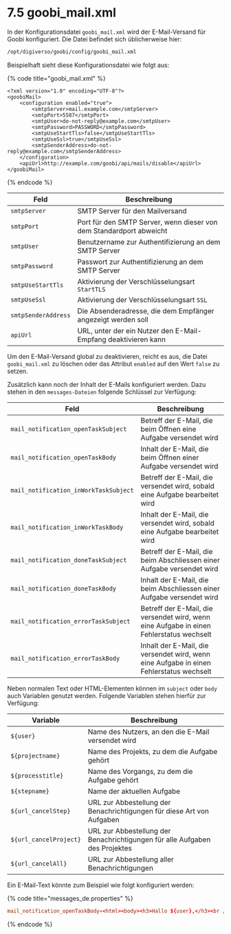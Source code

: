 # 7.5 goobi\_mail.xml

In der Konfigurationsdatei `goobi_mail.xml` wird der E-Mail-Versand für Goobi konfiguriert. Die Datei befindet sich üblicherweise hier:

```bash
/opt/digiverso/goobi/config/goobi_mail.xml
```

Beispielhaft sieht diese Konfigurationsdatei wie folgt aus:

{% code title="goobi_mail.xml" %}
```markup
<?xml version="1.0" encoding="UTF-8"?>
<goobiMail>
    <configuration enabled="true">
        <smtpServer>mail.example.com</smtpServer>
        <smtpPort>5587</smtpPort>
        <smtpUser>do-not-reply@example.com</smtpUser>
        <smtpPassword>PASSWORD</smtpPassword>
        <smtpUseStartTls>false</smtpUseStartTls>
        <smtpUseSsl>true</smtpUseSsl>
        <smtpSenderAddress>do-not-reply@example.com</smtpSenderAddress>
    </configuration>
    <apiUrl>http://example.com/goobi/api/mails/disable</apiUrl>
</goobiMail>
```
{% endcode %}

| Feld                | Beschreibung                                                   |
| ------------------- | -------------------------------------------------------------- |
| `smtpServer`        | SMTP Server für den Mailversand                                |
| `smtpPort`          | Port für den SMTP Server, wenn dieser von dem Standardport abweicht |
| `smtpUser`          | Benutzername zur Authentifizierung an dem SMTP Server          |
| `smtpPassword`      | Passwort zur Authentifizierung an dem SMTP Server              |
| `smtpUseStartTls`   | Aktivierung der Verschlüsselungsart `StartTLS`                 |
| `smtpUseSsl`        | Aktivierung der Verschlüsselungsart `SSL`                      |
| `smtpSenderAddress` | Die Absenderadresse, die dem Empfänger angezeigt werden soll   |
| `apiUrl`            | URL, unter der ein Nutzer den E-Mail-Empfang deaktivieren kann |

Um den E-Mail-Versand global zu deaktivieren, reicht es aus, die Datei `goobi_mail.xml` zu löschen oder das Attribut `enabled` auf den Wert `false` zu setzen.

Zusätzlich kann noch der Inhalt der E-Mails konfiguriert werden. Dazu stehen in den `messages-Dateien` folgende Schlüssel zur Verfügung:

| Feld                                  | Beschreibung                                                                             |
| ------------------------------------- | ---------------------------------------------------------------------------------------- |
| `mail_notification_openTaskSubject`   | Betreff der E-Mail, die beim Öffnen eine Aufgabe versendet wird                          |
| `mail_notification_openTaskBody`      | Inhalt der E-Mail, die beim Öffnen einer Aufgabe versendet wird                          |
| `mail_notification_inWorkTaskSubject` | Betreff der E-Mail, die versendet wird, sobald eine Aufgabe bearbeitet wird              |
| `mail_notification_inWorkTaskBody`    | Inhalt der E-Mail, die versendet wird, sobald eine Aufgabe bearbeitet wird               |
| `mail_notification_doneTaskSubject`   | Betreff der E-Mail, die beim Abschliessen einer Aufgabe versendet wird                   |
| `mail_notification_doneTaskBody`      | Inhalt der E-Mail, die beim Abschliessen einer Aufgabe versendet wird                    |
| `mail_notification_errorTaskSubject`  | Betreff der E-Mail, die versendet wird, wenn eine Aufgabe in einen Fehlerstatus wechselt |
| `mail_notification_errorTaskBody`     | Inhalt der E-Mail, die versendet wird, wenn eine Aufgabe in einen Fehlerstatus wechselt  |

Neben normalen Text oder HTML-Elementen können im `subject` oder `body` auch Variablen genutzt werden. Folgende Variablen stehen hierfür zur Verfügung:

| Variable               | Beschreibung                                                                |
| ---------------------- | --------------------------------------------------------------------------- |
| `${user}`              | Name des Nutzers, an den die E-Mail versendet wird                          |
| `${projectname}`       | Name des Projekts, zu dem die Aufgabe gehört                                |
| `${processtitle}`      | Name des Vorgangs, zu dem die Aufgabe gehört                                |
| `${stepname}`          | Name der aktuellen Aufgabe                                                  |
| `${url_cancelStep}`    | URL zur Abbestellung der Benachrichtigungen für diese Art von Aufgaben      |
| `${url_cancelProject}` | URL zur Abbestellung der Benachrichtigungen für alle Aufgaben des Projektes |
| `${url_cancelAll}`     | URL zur Abbestellung aller Benachrichtigungen                               |

Ein E-Mail-Text könnte zum Beispiel wie folgt konfiguriert werden:

{% code title="messages_de.properties" %}
```toml
mail_notification_openTaskBody=<html><body><h3>Hallo ${user},</h3><br /><p>folgender Schritt wurde ge\u00F6ffnet und kann nun bearbeitet werden:<ul><li>Projekt: ${projectname}</li><li>Vorgang: ${processtitle}</li><li>Schritt: ${stepname}</li></ul></p><div><a href="${url_cancelStep}">Benachrichtigungen f\u00FCr Schritte mit diesem Namen abbgestellen</a><a href="${url_cancelProject}"></div><div>Benachrichtigungen f\u00FCr dieses Projekt abbestellen</a></div><div><a href="${url_cancelAll}">Alle Benachrichtigungen abbestellen</a></div></body></html>
```
{% endcode %}
